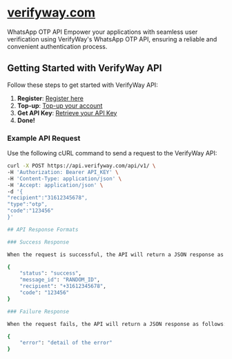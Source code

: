 # [verifyway.com](https://verifyway.com)
WhatsApp OTP API Empower your applications with seamless user verification using VerifyWay's WhatsApp OTP API, ensuring a reliable and convenient authentication process.

## Getting Started with VerifyWay API

Follow these steps to get started with VerifyWay API:

1. **Register**: [Register here](https://verifyway.com/login/?action=register)
2. **Top-up**: [Top-up your account](https://verifyway.com/my-account/walletdashboard/topup/)
3. **Get API Key**: [Retrieve your API Key](https://verifyway.com/my-account/apikey/)
4. **Done!**

### Example API Request

Use the following cURL command to send a request to the VerifyWay API:

```bash
curl -X POST https://api.verifyway.com/api/v1/ \
-H 'Authorization: Bearer API_KEY' \
-H 'Content-Type: application/json' \
-H 'Accept: application/json' \
-d '{
"recipient":"31612345678",
"type":"otp",
"code":"123456"
}'

## API Response Formats

### Success Response

When the request is successful, the API will return a JSON response as follows:

{
    "status": "success",
    "message_id": "RANDOM_ID",
    "recipient": "+31612345678",
    "code": "123456"
}

### Failure Response

When the request fails, the API will return a JSON response as follows:

{
    "error": "detail of the error"
}
